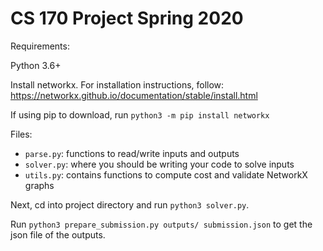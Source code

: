 # CS 170 Project Spring 2020

Requirements:

Python 3.6+

Install networkx. For installation instructions, follow: https://networkx.github.io/documentation/stable/install.html

If using pip to download, run `python3 -m pip install networkx`

Files:
- `parse.py`: functions to read/write inputs and outputs
- `solver.py`: where you should be writing your code to solve inputs
- `utils.py`: contains functions to compute cost and validate NetworkX graphs

Next, cd into project directory and run `python3 solver.py`.

Run `python3 prepare_submission.py outputs/ submission.json` to get the json file
of the outputs.
